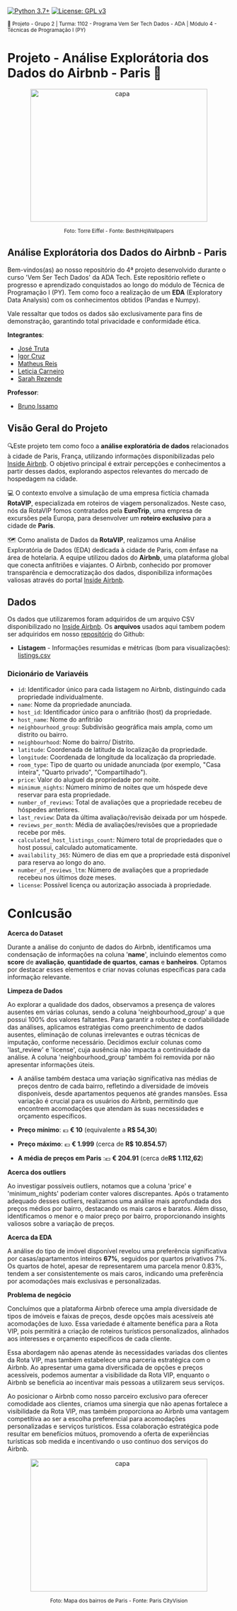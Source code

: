 [![Python 3.7+](https://img.shields.io/badge/python-3.7+-blue.svg)](https://www.python.org/downloads/release/python-360/) [![License: GPL v3](https://img.shields.io/badge/License-GPLv3-blue.svg)](https://www.gnu.org/licenses/gpl-3.0) 

<sub> 📂 Projeto - Grupo 2 | Turma: 1102 - Programa Vem Ser Tech Dados - ADA | Módulo 4 - Técnicas de Programação I (PY)  </sub> 


# **Projeto - Análise Explorátoria dos Dados do Airbnb - Paris 🗼**


<p align="center">
  <a href="https://github.com/SarahFeanor?tab=repositories">
    <img src="https://cdn.discordapp.com/attachments/1063559719291199599/1198980222389858464/thumb2-eiffel-tower-paris-champs-elysees-evening-paris-landmarks.jpg?ex=65c0e058&is=65ae6b58&hm=f80a94468a74b3b1a7104c55299392e769903121900d57137b15ad90714dccf4&" alt="capa" width="400" height="300">
  </a>
</p> <p align="center"> <sup> Foto: Torre Eiffel - Fonte: BesthHqWallpapers </sup> </p>



## Análise Explorátoria dos Dados do Airbnb - Paris 

Bem-vindos(as) ao nosso repositório do 4ª projeto desenvolvido durante o curso 'Vem Ser Tech Dados' da ADA Tech. Este repositório reflete o progresso e aprendizado conquistados ao longo do módulo de Técnica de Programação I (PY). Tem como foco a realização de um **EDA** (Exploratory Data Analysis) com os conhecimentos obtidos (Pandas e Numpy).

Vale ressaltar que todos os dados são exclusivamente para fins de demonstração, garantindo total privacidade e conformidade ética.

**Integrantes**:

- [José Truta](https://www.linkedin.com/in/jos%C3%A9-truta/)
- [Igor Cruz](https://www.linkedin.com/in/igorcruzcf/?utm_source=share&utm_campaign=share_via&utm_content=profile&utm_medium=android_app)
- [Matheus Reis](https://www.linkedin.com/in/matheusreisn/)
- [Leticia Carneiro](https://www.linkedin.com/in/leticia-oliv/)
- [Sarah Rezende](https://www.linkedin.com/in/sarahfrezende/)

**Professor**: 
- [Bruno Issamo](https://www.linkedin.com/in/bruno-issamo-7a977311a/)

## Visão Geral do Projeto 

🔍Este projeto tem como foco a **análise exploratória de dados** relacionados à cidade de Paris, França, utilizando informações disponibilizadas pelo [Inside Airbnb](http://insideairbnb.com/get-the-data/). O objetivo principal é extrair percepções e conhecimentos a partir desses dados, explorando aspectos relevantes do mercado de hospedagem na cidade.

💻 O contexto envolve a simulação de uma empresa fictícia chamada **RotaVIP**, especializada em roteiros de viagem personalizados. Neste caso, nós da RotaVIP fomos contratados pela **EuroTrip**, uma empresa de excursões pela Europa, para desenvolver um **roteiro exclusivo** para a cidade de **Paris**. 

🗺️ Como analista de Dados da **RotaVIP**, realizamos uma Análise Exploratória de Dados (EDA) dedicada à cidade de Paris, com ênfase na área de hotelaria. A equipe utilizou dados do **Airbnb**, uma plataforma global que conecta anfitriões e viajantes. O Airbnb, conhecido por promover transparência e democratização dos dados, disponibiliza informações valiosas através do portal [Inside Airbnb](http://insideairbnb.com/get-the-data/).

## Dados 

Os dados que utilizaremos foram adquiridos de um arquivo CSV disponibilizado no [Inside Airbnb](http://insideairbnb.com/get-the-data/). Os **arquivos** usados aqui tambem podem ser adquiridos em nosso [repositório]() do Github:

- **Listagem** - Informações resumidas e métricas  (bom para visualizações): [listings.csv](https://)


### **Dicionário de Variavéis**

- `id`: Identificador único para cada listagem no Airbnb, distinguindo cada propriedade individualmente.
- `name`: Nome da propriedade anunciada.
- `host_id`: Identificador único para o anfitrião (host) da propriedade.
- `host_name`: Nome do anfitrião 
- `neighbourhood_group`: Subdivisão geográfica mais ampla, como um distrito ou bairro.
- `neighbourhood`: Nome do bairro/ Distrito.
- `latitude`: Coordenada de latitude da localização da propriedade.
- `longitude`: Coordenada de longitude da localização da propriedade.
- `room_type`: Tipo de quarto ou unidade anunciada (por exemplo, "Casa inteira", "Quarto privado", "Compartilhado").
- `price`: Valor do aluguel da propriedade por noite.
- `minimum_nights`: Número mínimo de noites que um hóspede deve reservar para esta propriedade.
- `number_of_reviews`: Total de avaliações que a propriedade recebeu de hóspedes anteriores.
- `last_review`: Data da última avaliação/revisão deixada por um hóspede.
- `reviews_per_month`: Média de avaliações/revisões que a propriedade recebe por mês.
- `calculated_host_listings_count`: Número total de propriedades que o host possui, calculado automaticamente.
- `availability_365`: Número de dias em que a propriedade está disponível para reserva ao longo do ano.
- `number_of_reviews_ltm`: Número de avaliações que a propriedade recebeu nos últimos doze meses.
- `license`: Possível licença ou autorização associada à propriedade.

# **Conlcusão**

**Acerca do Dataset**

Durante a análise do conjunto de dados do Airbnb, identificamos uma condensação de informações na coluna '**name**', incluindo elementos como **score** de **avaliação**, **quantidade de quartos**, **camas** e **banheiros**. Optamos por destacar esses elementos e criar novas colunas específicas para cada informação relevante.

**Limpeza de Dados**

Ao explorar a qualidade dos dados, observamos a presença de valores ausentes em várias colunas, sendo a coluna 'neighbourhood_group' a que possui 100% dos valores faltantes. Para garantir a robustez e confiabilidade das análises, aplicamos estratégias como preenchimento de dados ausentes, eliminação de colunas irrelevantes e outras técnicas de imputação, conforme necessário. Decidimos excluir colunas como 'last_review' e 'license', cuja ausência não impacta a continuidade da análise. A coluna 'neighbourhood_group' também foi removida por não apresentar informações úteis.

- A análise também destaca uma variação significativa nas médias de preços dentro de cada bairro, refletindo a diversidade de imóveis disponíveis, desde apartamentos pequenos até grandes mansões. Essa variação é crucial para os usuários do Airbnb, permitindo que encontrem acomodações que atendam às suas necessidades e orçamento específicos.

- **Preço mínimo**: 💶 **€ 10** (equivalente a **R$ 54,30**)

- **Preço máximo**: 💶 **€ 1.999** (cerca de **R$ 10.854.57**)

- **A média de preços em Paris** :💶 **€ 204.91** (cerca de**R$ 1.112,62**)

**Acerca dos outliers**

Ao investigar possíveis outliers, notamos que a coluna 'price' e 'minimum_nights' poderiam conter valores discrepantes. Após o tratamento adequado desses outliers, realizamos uma análise mais aprofundada dos preços médios por bairro, destacando os mais caros e baratos. Além disso, identificamos o menor e o maior preço por bairro, proporcionando insights valiosos sobre a variação de preços.

**Acerca da EDA**

A análise do tipo de imóvel disponível revelou uma preferência significativa por casas/apartamentos inteiros **67%**, seguidos por quartos privativos 7%. Os quartos de hotel, apesar de representarem uma parcela menor 0.83%, tendem a ser consistentemente os mais caros, indicando uma preferência por acomodações mais exclusivas e personalizadas.

**Problema de negócio**

Concluímos que a plataforma Airbnb oferece uma ampla diversidade de tipos de imóveis e faixas de preços, desde opções mais acessíveis até acomodações de luxo. Essa variedade é altamente benéfica para a Rota VIP, pois permitirá a criação de roteiros turísticos personalizados, alinhados aos interesses e orçamento específicos de cada cliente.

Essa abordagem não apenas atende às necessidades variadas dos clientes da Rota VIP, mas também estabelece uma parceria estratégica com o Airbnb. Ao apresentar uma gama diversificada de opções e preços acessíveis, podemos aumentar a visibilidade da Rota VIP, enquanto o Airbnb se beneficia ao incentivar mais pessoas a utilizarem seus serviços.

Ao posicionar o Airbnb como nosso parceiro exclusivo para oferecer comodidade aos clientes, criamos uma sinergia que não apenas fortalece a visibilidade da Rota VIP, mas também proporciona ao Airbnb uma vantagem competitiva ao ser a escolha preferencial para acomodações personalizadas e serviços turísticos. Essa colaboração estratégica pode resultar em benefícios mútuos, promovendo a oferta de experiências turísticas sob medida e incentivando o uso contínuo dos serviços do Airbnb.

<p align="center">
  <a href="https://github.com/SarahFeanor?tab=repositories">
    <img src="https://cdn.discordapp.com/attachments/1063559719291199599/1198977694004682752/cats.jpg?ex=65c0ddfe&is=65ae68fe&hm=7592e55b8862cbda52a303953ee10fdf3f357eb049f96977e08b99ddb85545b7&" alt="capa" width="400" height="300">
  </a>
</p><p align="center"> <sup> Foto: Mapa dos bairros de Paris - Fonte: Paris CityVision </sup> </p>
